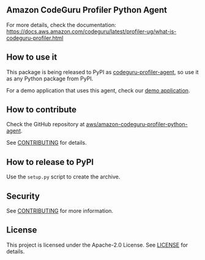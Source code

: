 ## Amazon CodeGuru Profiler Python Agent

For more details, check the documentation: https://docs.aws.amazon.com/codeguru/latest/profiler-ug/what-is-codeguru-profiler.html

## How to use it

This package is being released to PyPI as [codeguru-profiler-agent](https://pypi.org/project/codeguru-profiler-agent), so use it as any Python package from PyPI.

For a demo application that uses this agent, check our [demo application](https://github.com/aws-samples/aws-codeguru-profiler-python-demo-application).

## How to contribute

Check the GitHub repository at [aws/amazon-codeguru-profiler-python-agent](https://github.com/aws/amazon-codeguru-profiler-python-agent).

See [CONTRIBUTING](CONTRIBUTING.md) for details.

## How to release to PyPI

Use the `setup.py` script to create the archive.

## Security

See [CONTRIBUTING](CONTRIBUTING.md#security-issue-notifications) for more information.

## License

This project is licensed under the Apache-2.0 License. See [LICENSE](LICENSE) for details.

